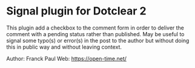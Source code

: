 Signal plugin for Dotclear 2
============================

This plugin add a checkbox to the comment form in order to deliver the comment with a pending status rather than published.
May be useful to signal some typo(s) or error(s) in the post to the author but without doing this in public way and without leaving context.

Author: Franck Paul
Web: https://open-time.net/
